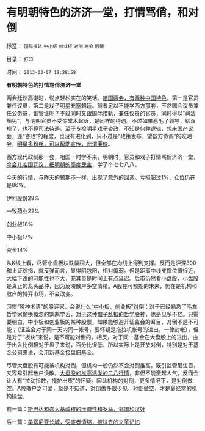 # 有明朝特色的济济一堂，打情骂俏，和对倒

标签： `国际接轨` `中小板` `创业板` `对倒` `两会` `股票` 

目录： `打印`

时间： `2013-03-07 19:28:58`

**有明朝特色的打情骂俏济济一堂**

两会廷议高潮时，说点轻松实在的笑话。[咱国两会，有两种中国特色](../../../2013/3/5/两会廷议拷问“一人一票，全国普选”的动乱.md)，第一是官员兼任议员，第二是戏子明星充塞朝廷。前者足以不能学西方那套，不然国会议员兼任公务员，谁管谁呢？不过同时又跟国际接轨，兼任议员的官员，同时得以“司法豁免”，与明朝官员不受惊堂木起诉，是同样的待遇。不过如果惹毛了领导，给双规了，也不算司法待遇。至于专捡明星戏子咨政，不知是何种逻辑，想来国产议会，连“咨政”的程度，也没有进化到，只不过是“政策发布，望各方协调”的吃喝会，[明星多粉丝，可以帮助宣传，此谓廉价](../../../2013/3/5/两会廷议之东林作派的愚民，公害，奶粉和极大丰富.md)。

西方现代政制那一套，咱国一时学不来，明朝时，官员和戏子打情骂俏济济一堂，[今会儿咱国廷议，把明朝的高度民主](http://darthvad.blog.163.com/blog/static/5339947020094211013072/)，学了个七七八八。

今天的行情，与昨天的预期不一样，出现了意外的回调。亏损超过1%，仓位仍在是86%。

伊利股份29%

一致药业22%

创业板18%

中小板17%

资金14%

从K线上看，尽管小盘板块跌幅稍大，但全部在均线上得到支撑。反而是沪深300和上证综指，就反弹而言，显得阴包阳，相对偏弱。但是距离中线支撑位置很近，大幅下跌的可能性也不大，充其量是时间上有点延迟。后市仍然看小盘股，小盘股是真正的龙头品种，因为反映散户多空情绪。A股在可预期的未来，仍在是机构和散户的博弈市场，不会改变。

习惯“股神术语”的股评家，[会说什么“中小板，创业板”对倒](../../../2011/5/20/股神专家们骂市场需要点逻辑.md)；对于已经熟悉了毛左哲学家偷换概念的鹦鹉学舌，[对于这种帽子乱扣的哲学股神](../../../2012/12/5/消息不是A股波动原因，股神创作的消息，和技术分析.md)，也是见多不怪。只需要明白，中小板和创业板的某种股票，如果能够避开证监会的耳目，对倒不是不可能；（证监会对于同一天内同一帐号，要怀疑是拖拉机帐号的进出，一律封帐），但是对于“板块”来说，是不可能对倒的。相反，对于同一基金在大盘股上的进出，由于出入比例相对于盘子来说，百分比很低，所以实际上是开放对倒，特别是对于基金公司来说，会用新基金接盘旧基金。

尽管大盘股有可能被机构对倒，但机构一般仍然不会对倒推高，既引监管层注目，又容易引起散户涣散。[大盘股的推高诱发的二八行情](../../../2011/4/11/只要有信仰.md)，非但不能激起人气，反而会让人有“拉动指数，掩护出货”的怀疑。因此机构的对倒，更多情况下，是对倒做空。A股散户之可爱，就是不知道，对倒做多很少见，对倒做空，才是最经常的机构操盘。



前一篇：[斯巴达和迦太基政权的压迫性和罗马，邻国和汉奸](../../../2013/3/7/斯巴达和迦太基政权的压迫性和罗马，邻国和汉奸.md)

后一篇：[美塞尼亚长城，受害者情结，被抹去的文革记忆](../../../2013/3/8/美塞尼亚长城，受害者情结，被抹去的文革记忆.md)